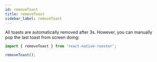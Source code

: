 ```yaml
---
id: removeToast
title: removeToast
sidebar_label: removeToast
---
```


All toasts are automatically removed after 3s. However, you can manually pop the last toast from screen doing:

```javascript
import { removeToast } from 'react-native-rooster';

removeToast();
```

